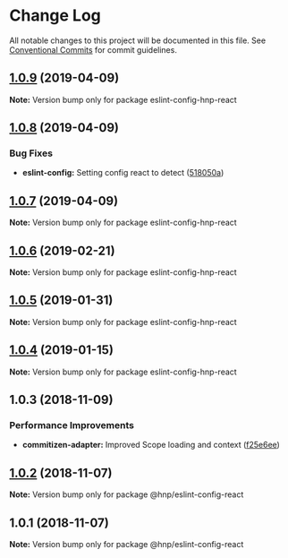 # Change Log

All notable changes to this project will be documented in this file.
See [Conventional Commits](https://conventionalcommits.org) for commit guidelines.

## [1.0.9](https://github.com/MechanicalHuman/hnp-utilities/compare/eslint-config-hnp-react@1.0.8...eslint-config-hnp-react@1.0.9) (2019-04-09)

**Note:** Version bump only for package eslint-config-hnp-react

## [1.0.8](https://github.com/MechanicalHuman/hnp-utilities/compare/eslint-config-hnp-react@1.0.7...eslint-config-hnp-react@1.0.8) (2019-04-09)

### Bug Fixes

-   **eslint-config:** Setting config react to detect ([518050a](https://github.com/MechanicalHuman/hnp-utilities/commit/518050a))

## [1.0.7](https://github.com/MechanicalHuman/hnp-utilities/compare/eslint-config-hnp-react@1.0.6...eslint-config-hnp-react@1.0.7) (2019-04-09)

**Note:** Version bump only for package eslint-config-hnp-react

## [1.0.6](https://github.com/MechanicalHuman/hnp-utilities/compare/eslint-config-hnp-react@1.0.5...eslint-config-hnp-react@1.0.6) (2019-02-21)

**Note:** Version bump only for package eslint-config-hnp-react

## [1.0.5](https://github.com/MechanicalHuman/hnp-utilities/compare/eslint-config-hnp-react@1.0.4...eslint-config-hnp-react@1.0.5) (2019-01-31)

**Note:** Version bump only for package eslint-config-hnp-react

## [1.0.4](https://github.com/MechanicalHuman/hnp-utilities/compare/eslint-config-hnp-react@1.0.3...eslint-config-hnp-react@1.0.4) (2019-01-15)

**Note:** Version bump only for package eslint-config-hnp-react

## 1.0.3 (2018-11-09)

### Performance Improvements

-   **commitizen-adapter:** Improved Scope loading and context ([f25e6ee](https://github.com/MechanicalHuman/hnp-utilities/commit/f25e6ee))

## [1.0.2](https://github.com/MechanicalHuman/hnp-utilities/compare/@hnp/eslint-config-react@1.0.1...@hnp/eslint-config-react@1.0.2) (2018-11-07)

**Note:** Version bump only for package @hnp/eslint-config-react

## 1.0.1 (2018-11-07)

**Note:** Version bump only for package @hnp/eslint-config-react
